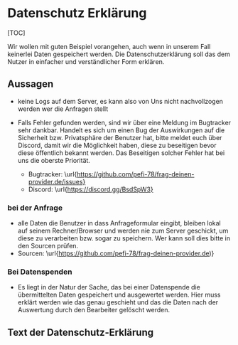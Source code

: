 # Datenschutz Erklärung

[TOC]

Wir wollen mit guten Beispiel vorangehen, auch wenn in unserem Fall keinerlei Daten gespeichert werden. 
Die Datenschutzerklärung soll das dem Nutzer in einfacher und verständlicher Form erklären.

## Aussagen

* keine Logs auf dem Server, es kann also von Uns nicht nachvollzogen werden wer die Anfragen stellt

* Falls Fehler gefunden werden, sind wir über eine Meldung im Bugtracker sehr dankbar. Handelt es sich um einen Bug der Auswirkungen auf die Sicherheit bzw. Privatsphäre der Benutzer hat, bitte meldet euch über Discord, damit wir die Möglichkeit haben, diese zu beseitigen bevor diese öffentlich bekannt werden. Das Beseitigen solcher Fehler hat bei uns die oberste Priorität.

  * Bugtracker: \url{https://github.com/pefi-78/frag-deinen-provider.de/issues}
  * Discord: \url{https://discord.gg/BsdSpW3}

### bei der Anfrage
* alle Daten die Benutzer in dass Anfrageformular eingibt, bleiben lokal auf seinem Rechner/Browser und werden nie zum Server geschickt, um diese zu verarbeiten bzw. sogar zu speichern. Wer kann soll dies bitte in den Sourcen prüfen.
 * Sourcen: \url{https://github.com/pefi-78/frag-deinen-provider.de)}

### Bei Datenspenden
* Es liegt in der Natur der Sache, das bei einer Datenspende die übermittelten Daten gespeichert und ausgewertet werden.
Hier muss erklärt werden wie das genau geschieht und das die Daten nach der Auswertung durch den Bearbeiter gelöscht werden. 




## Text der Datenschutz-Erklärung
